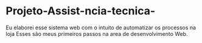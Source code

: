 # Projeto-Assist-ncia-tecnica-
Eu elaborei esse sistema web com o intuito de automatizar  os  processos na loja 
Esses são meus  primeiros passos na area de desenvolvimento Web.
